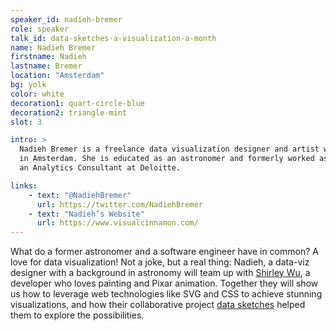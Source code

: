 ```yaml
---
speaker_id: nadieh-bremer
role: speaker
talk_id: data-sketches-a-visualization-a-month
name: Nadieh Bremer
firstname: Nadieh
lastname: Bremer
location: "Amsterdam"
bg: yolk
color: white
decoration1: quart-circle-blue
decoration2: triangle-mint
slot: 3

intro: >
  Nadieh Bremer is a freelance data visualization designer and artist working
  in Amsterdam. She is educated as an astronomer and formerly worked as an
  an Analytics Consultant at Deloitte.

links:
    - text: "@NadiehBremer"
      url: https://twitter.com/NadiehBremer
    - text: "Nadieh’s Website"
      url: https://www.visualcinnamon.com/
---
```


<p>
What do a former astronomer and a software engineer have in common? A love for data visualization! Not a joke, but a real thing: Nadieh, a data-viz designer with a background in astronomy will team up with <a href="shirley-wu.html">Shirley Wu</a>, a developer who loves painting and Pixar animation. Together they will show us how to leverage web technologies like SVG and CSS to achieve stunning visualizations, and how their collaborative project <a href="http://www.datasketch.es/">data sketches</a> helped them to explore the possibilities.
</p>
